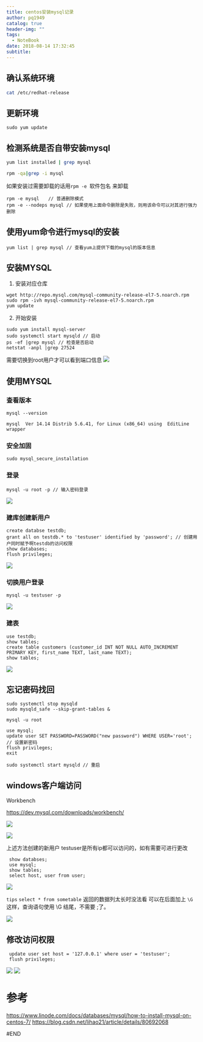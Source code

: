 ```yaml
---
title: centos安装mysql记录
author: pq1949
catalog: true
header-img: ""
tags:
  - NoteBook
date: 2018-08-14 17:32:45
subtitle:
---
```


## 确认系统环境
```bash
cat /etc/redhat-release
```

## 更新环境
```
sudo yum update
```

## 检测系统是否自带安装mysql
```bash
yum list installed | grep mysql

rpm -qa|grep -i mysql
```

如果安装过需要卸载的话用`rpm -e `软件包名  来卸载
```
rpm -e mysql　　// 普通删除模式
rpm -e --nodeps mysql // 如果使用上面命令删除是失败，则用该命令可以对其进行强力删除
```

## 使用yum命令进行mysql的安装
```
yum list | grep mysql // 查看yum上提供下载的mysql的版本信息
```

## 安装MYSQL
  1. 安装对应仓库
```
wget http://repo.mysql.com/mysql-community-release-el7-5.noarch.rpm
sudo rpm -ivh mysql-community-release-el7-5.noarch.rpm
yum update
```
  2. 开始安装
```
sudo yum install mysql-server
sudo systemctl start mysqld // 启动
ps -ef |grep mysql // 检查是否启动
netstat -anpl |grep 27524
```
需要切换到root用户才可以看到端口信息
![](/img/20180814-centos安装mysql记录/182303279.png)

## 使用MYSQL

### 查看版本
```
mysql --version
```
`mysql  Ver 14.14 Distrib 5.6.41, for Linux (x86_64) using  EditLine wrapper`

### 安全加固
```
sudo mysql_secure_installation
```

### 登录
```
mysql -u root -p // 输入密码登录
```
![](/img/20180814-centos安装mysql记录/183326707.png)

### 建库创建新用户
```
create databse testdb;
grant all on testdb.* to 'testuser' identified by 'password'; // 创建用户同时赋予啊testdb的访问权限
show databases;
flush privileges;
```
![](/img/20180814-centos安装mysql记录/183757772.png)

### 切换用户登录
```
mysql -u testuser -p
```
![](/img/20180814-centos安装mysql记录/184059751.png)

### 建表
```
use testdb;
show tables;
create table customers (customer_id INT NOT NULL AUTO_INCREMENT PRIMARY KEY, first_name TEXT, last_name TEXT);
show tables;
```
![](/img/20180814-centos安装mysql记录/184237430.png)


## 忘记密码找回
```
sudo systemctl stop mysqld
sudo mysqld_safe --skip-grant-tables &

mysql -u root

use mysql;
update user SET PASSWORD=PASSWORD("new password") WHERE USER='root'; // 设置新密码
flush privileges;
exit

sudo systemctl start mysqld // 重启
```

## windows客户端访问
Workbench

https://dev.mysql.com/downloads/workbench/

![](/img/20180814-centos安装mysql记录/190106909.png)

![](/img/20180814-centos安装mysql记录/190512372.png)


上述方法创建的新用户 testuser是所有ip都可以访问的，如有需要可进行更改
```
 show databses;
 use mysql;
 show tables;
 select host, user from user;
```
![](/img/20180814-centos安装mysql记录/191326229.png)


 `tips`  `select * from sometable` 返回的数据列太长时没法看 可以在后面加上 `\G` 这样，查询语句使用 \G 结尾，不需要 ;了。

![](/img/20180814-centos安装mysql记录/191745506.png)


## 修改访问权限
```
 update user set host = '127.0.0.1' where user = 'testuser';
 flush privileges;
```
![](/img/20180814-centos安装mysql记录/192038251.png)
![](/img/20180814-centos安装mysql记录/192358047.png)

# 参考
 https://www.linode.com/docs/databases/mysql/how-to-install-mysql-on-centos-7/
 https://blog.csdn.net/lihao21/article/details/80692068

#END
